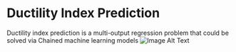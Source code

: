 # Ductility Index Prediction
Ductility index prediction is a multi-output regression problem that could be solved via Chained machine learning models
![Image Alt Text](Study_flow.png)
